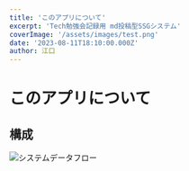```yaml
---
title: 'このアプリについて'
excerpt: 'Tech勉強会記録用 md投稿型SSGシステム'
coverImage: '/assets/images/test.png'
date: '2023-08-11T18:10:00.000Z'
author: 江口
---
```


# このアプリについて

## 構成

![システムデータフロー](https://react-next-md-ssg.vercel.app/assets/images/test.png)
